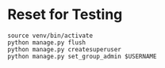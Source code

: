 # Reset for Testing
```
source venv/bin/activate
python manage.py flush
python manage.py createsuperuser
python manage.py set_group_admin $USERNAME
```